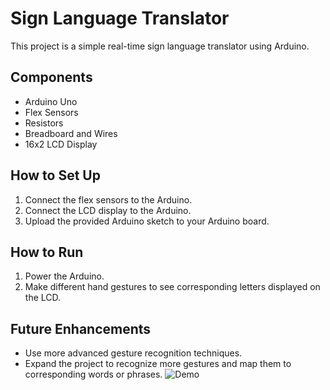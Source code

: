# Sign Language Translator

This project is a simple real-time sign language translator using Arduino.

## Components

- Arduino Uno
- Flex Sensors
- Resistors
- Breadboard and Wires
- 16x2 LCD Display

## How to Set Up

1. Connect the flex sensors to the Arduino.
2. Connect the LCD display to the Arduino.
3. Upload the provided Arduino sketch to your Arduino board.

## How to Run

1. Power the Arduino.
2. Make different hand gestures to see corresponding letters displayed on the LCD.

## Future Enhancements

- Use more advanced gesture recognition techniques.
- Expand the project to recognize more gestures and map them to corresponding words or phrases.
![Demo](https://github.com/user-attachments/assets/47ca8adf-ee06-4828-b424-2f24a9f9c4c8)
